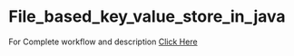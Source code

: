 # File_based_key_value_store_in_java

For Complete workflow and description <a href="https://github.com/neerajkumar78/File_based_key_value_store_in_java/tree/master/Output/output.pdf">Click Here</a>
